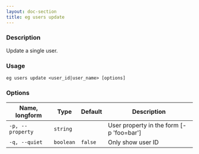 ```yaml
---
layout: doc-section
title: eg users update
---
```


### Description

Update a single user.

### Usage

```shell
eg users update <user_id|user_name> [options]
```

### Options

| Name, longform   | Type      | Default | Description                              |
| ---              | ---       | ---     | ---                                      |
| `-p, --property` | `string`  |         | User property in the form [-p 'foo=bar'] |
| `-q, --quiet`    | `boolean` | `false` | Only show user ID                        |
